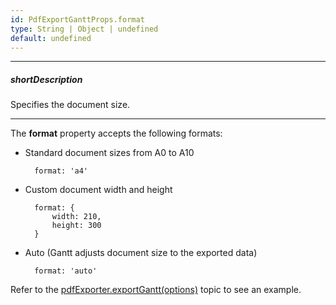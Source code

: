 ```yaml
---
id: PdfExportGanttProps.format
type: String | Object | undefined
default: undefined
---
```

---
##### shortDescription
Specifies the document size.

---

The **format** property accepts the following formats: 

- Standard document sizes from A0 to A10

        format: 'a4'

- Custom document width and height

        format: {
            width: 210,
            height: 300
        }

- Auto (Gantt adjusts document size to the exported data) 

        format: 'auto'

Refer to the [pdfExporter.exportGantt(options)](/api-reference/50%20Common/utils/pdfExporter/exportGantt(options).md '/Documentation/ApiReference/Common/Utils/pdfExporter/#exportGanttoptions') topic to see an example.